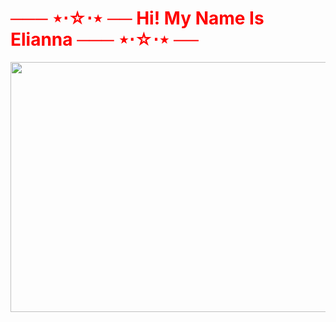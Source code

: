 <h1 style="color:red;">─── ⋆⋅☆⋅⋆ ── Hi! My Name Is Elianna ─── ⋆⋅☆⋅⋆ ──</h1>
<img src="https://media.tenor.com/_CQj5FE_9eoAAAAC/cofee-brown.gif" height="400" width="600">

<!---
ELIIKR/ELIIKR is a ✨ special ✨ repository because its `README.md` (this file) appears on your GitHub profile.
You can click the Preview link to take a look at your changes.
--->
